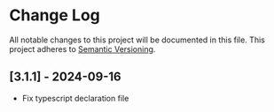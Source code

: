 # Change Log

All notable changes to this project will be documented in this file.
This project adheres to [Semantic Versioning](http://semver.org/).

## [3.1.1] - 2024-09-16

- Fix typescript declaration file
